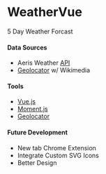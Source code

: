 # WeatherVue

5 Day Weather Forcast

#### Data Sources

* Aeris Weather [API](http://www.aerisweather.com/support/docs/api/)
* [Geolocator](https://github.com/onury/geolocator) w/ Wikimedia

#### Tools
* [Vue.js](http://vuejs.org/)
* [Moment.js](http://momentjs.com/)
* [Geolocator](https://github.com/onury/geolocator)

#### Future Development

* New tab Chrome Extension
* Integrate Custom SVG Icons
* Better Design